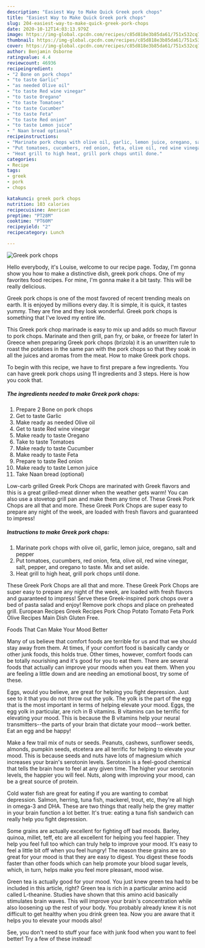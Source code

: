```yaml
---
description: "Easiest Way to Make Quick Greek pork chops"
title: "Easiest Way to Make Quick Greek pork chops"
slug: 204-easiest-way-to-make-quick-greek-pork-chops
date: 2020-10-12T14:03:13.979Z
image: https://img-global.cpcdn.com/recipes/c85d818e3b85da61/751x532cq70/greek-pork-chops-recipe-main-photo.jpg
thumbnail: https://img-global.cpcdn.com/recipes/c85d818e3b85da61/751x532cq70/greek-pork-chops-recipe-main-photo.jpg
cover: https://img-global.cpcdn.com/recipes/c85d818e3b85da61/751x532cq70/greek-pork-chops-recipe-main-photo.jpg
author: Benjamin Osborne
ratingvalue: 4.4
reviewcount: 46936
recipeingredient:
- "2 Bone on pork chops"
- "to taste Garlic"
- "as needed Olive oil"
- "to taste Red wine vinegar"
- "to taste Oregano"
- "to taste Tomatoes"
- "to taste Cucumber"
- "to taste Feta"
- "to taste Red onion"
- "to taste Lemon juice"
- " Naan bread optional"
recipeinstructions:
- "Marinate pork chops with olive oil, garlic, lemon juice, oregano, salt and pepper"
- "Put tomatoes, cucumbers, red onion, feta, olive oil, red wine vinegar, salt, pepper, and oregano to taste. Mix and set aside."
- "Heat grill to high heat, grill pork chops until done."
categories:
- Recipe
tags:
- greek
- pork
- chops

katakunci: greek pork chops 
nutrition: 103 calories
recipecuisine: American
preptime: "PT28M"
cooktime: "PT60M"
recipeyield: "2"
recipecategory: Lunch

---
```



![Greek pork chops](https://img-global.cpcdn.com/recipes/c85d818e3b85da61/751x532cq70/greek-pork-chops-recipe-main-photo.jpg)

Hello everybody, it's Louise, welcome to our recipe page. Today, I'm gonna show you how to make a distinctive dish, greek pork chops. One of my favorites food recipes. For mine, I'm gonna make it a bit tasty. This will be really delicious.

Greek pork chops is one of the most favored of recent trending meals on earth. It is enjoyed by millions every day. It is simple, it is quick, it tastes yummy. They are fine and they look wonderful. Greek pork chops is something that I've loved my entire life.

This Greek pork chop marinade is easy to mix up and adds so much flavour to pork chops. Marinate and then grill, pan fry, or bake, or freeze for later! In Greece when preparing Greek pork chops (brizola) it is an unwritten rule to roast the potatoes in the same pan with the pork chops so that they soak in all the juices and aromas from the meat. How to make Greek pork chops.


To begin with this recipe, we have to first prepare a few ingredients. You can have greek pork chops using 11 ingredients and 3 steps. Here is how you cook that.

<!--inarticleads1-->

##### The ingredients needed to make Greek pork chops:

1. Prepare 2 Bone on pork chops
1. Get to taste Garlic
1. Make ready as needed Olive oil
1. Get to taste Red wine vinegar
1. Make ready to taste Oregano
1. Take to taste Tomatoes
1. Make ready to taste Cucumber
1. Make ready to taste Feta
1. Prepare to taste Red onion
1. Make ready to taste Lemon juice
1. Take  Naan bread (optional)


Low-carb grilled Greek Pork Chops are marinated with Greek flavors and this is a great grilled-meat dinner when the weather gets warm! You can also use a stovetop grill pan and make them any time of. These Greek Pork Chops are all that and more. These Greek Pork Chops are super easy to prepare any night of the week, are loaded with fresh flavors and guaranteed to impress! 

<!--inarticleads2-->

##### Instructions to make Greek pork chops:

1. Marinate pork chops with olive oil, garlic, lemon juice, oregano, salt and pepper
1. Put tomatoes, cucumbers, red onion, feta, olive oil, red wine vinegar, salt, pepper, and oregano to taste. Mix and set aside.
1. Heat grill to high heat, grill pork chops until done.


These Greek Pork Chops are all that and more. These Greek Pork Chops are super easy to prepare any night of the week, are loaded with fresh flavors and guaranteed to impress! Serve these Greek-inspired pork chops over a bed of pasta salad and enjoy! Remove pork chops and place on preheated grill. European Recipes Greek Recipes Pork Chop Potato Tomato Feta Pork Olive Recipes Main Dish Gluten Free. 

Foods That Can Make Your Mood Better


Many of us believe that comfort foods are terrible for us and that we should stay away from them. At times, if your comfort food is basically candy or other junk foods, this holds true. Other times, however, comfort foods can be totally nourishing and it's good for you to eat them. There are several foods that actually can improve your moods when you eat them. When you are feeling a little down and are needing an emotional boost, try some of these.

Eggs, would you believe, are great for helping you fight depression. Just see to it that you do not throw out the yolk. The yolk is the part of the egg that is the most important in terms of helping elevate your mood. Eggs, the egg yolk in particular, are rich in B vitamins. B vitamins can be terrific for elevating your mood. This is because the B vitamins help your neural transmitters--the parts of your brain that dictate your mood--work better. Eat an egg and be happy!

Make a few trail mix of nuts or seeds. Peanuts, cashews, sunflower seeds, almonds, pumpkin seeds, etcetera are all terrific for helping to elevate your mood. This is because seeds and nuts have lots of magnesium which increases your brain's serotonin levels. Serotonin is a feel-good chemical that tells the brain how to feel at any given time. The higher your serotonin levels, the happier you will feel. Nuts, along with improving your mood, can be a great source of protein.

Cold water fish are great for eating if you are wanting to combat depression. Salmon, herring, tuna fish, mackerel, trout, etc, they're all high in omega-3 and DHA. These are two things that really help the grey matter in your brain function a lot better. It's true: eating a tuna fish sandwich can really help you fight depression. 

Some grains are actually excellent for fighting off bad moods. Barley, quinoa, millet, teff, etc are all excellent for helping you feel happier. They help you feel full too which can truly help to improve your mood. It's easy to feel a little bit off when you feel hungry! The reason these grains are so great for your mood is that they are easy to digest. You digest these foods faster than other foods which can help promote your blood sugar levels, which, in turn, helps make you feel more pleasant, mood wise.

Green tea is actually good for your mood. You just knew green tea had to be included in this article, right? Green tea is rich in a particular amino acid called L-theanine. Studies have shown that this amino acid basically stimulates brain waves. This will improve your brain's concentration while also loosening up the rest of your body. You probably already knew it is not difficult to get healthy when you drink green tea. Now you are aware that it helps you to elevate your moods also!

See, you don't need to stuff your face with junk food when you want to feel better! Try a few of these instead!

